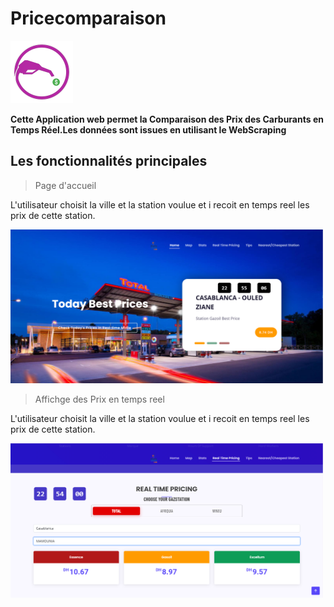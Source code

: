 # Pricecomparaison
<img src="./assets/img/pompe.png" width="100">

**Cette Application web permet la Comparaison des Prix des Carburants en Temps Réel.Les données sont issues en utilisant le WebScraping**
## Les fonctionnalités principales
> Page d'accueil

L'utilisateur choisit la ville et la station voulue et i recoit en temps reel les prix de cette station.

<img src="./assets/img/pageAccueil.png" width="500">

> Affichge des Prix en temps reel

L'utilisateur choisit la ville et la station voulue et i recoit en temps reel les prix de cette station.

<img src="./assets/img/ensemblePrix.png" width="500">


